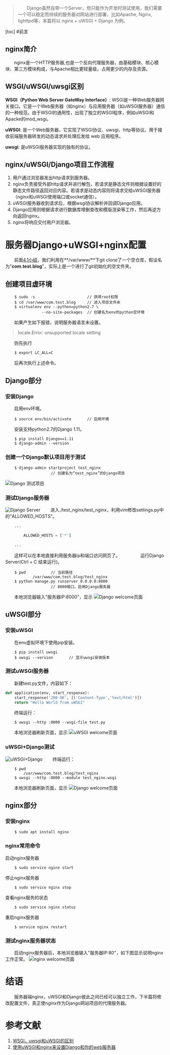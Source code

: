 ﻿> 　　Django虽然自带一个Server，但只能作为开发时测试使用，我们需要一个可以稳定而持续的服务器对网站进行部署，比如Apache, Nginx, lighttpd等，本篇将以 nginx + uWSGI + Django 为例。

[toc]
#前言
## nginx简介
　　nginx是一个HTTP服务器,也是一个反向代理服务器，由基础模块、核心模块、第三方模块构成，与Apache相比更轻量级，占用更少的内存及资源。
## WSGI/uWSGI/uwsgi区别
**WSGI（Python Web Server GateWay Interface）**: WSGI是一种Web服务器网关接口。它是一个Web服务器（如nginx）与应用服务器（如uWSGI服务器）通信的一种规范。由于WSGI的通用性，出现了独立的WSGI程序，例如uWSGI和Apacke的mod_wsgi。

**uWSGI**: 是一个Web服务器，它实现了WSGI协议、uwsgi、http等协议。用于接收前端服务器转发的动态请求并处理后发给 web 应用程序。

**uwsgi**: 是uWSGI服务器实现的独有的协议。
## nginx/uWSGI/Django项目工作流程
1. 用户通过浏览器发出http请求到服务器。
2. nginx负责接受外部http请求并进行解包，若请求是静态文件则根据设置好的静态文件路径返回对应内容。若请求是动态内容则将请求交给uWSGI服务器（nginx和uWSGI使用端口或socket通信）。
3. uWSGI服务器收到请求后，根据wsgi协议解析并回调Django应用。
4. Django应用则根据请求进行数据库增删查改和模版渲染等工作，然后再逆方向返回nginx。
5. nginx将响应交付用户浏览器。

# 服务器Django+uWSGI+nginx配置
　　前面[4.1小结](http://blog.csdn.net/zuimrs/article/details/79057988)，我们利用在**/var/www/**下git clone了一个空仓库，假设名为"**com.test.blog**"，实际上是一个进行了git初始化的空文件夹。
## 创建项目虚环境
```Shell
    $ sudo -s                       // 获得root权限
    $ cd /var/www/com.test.blog     // 进入项目文件夹
    $ virtualenv env --python=python2.7 \
                --no-site-packages  // 创建名为env的python空环境
```
　　如果产生如下报错，说明服务器语言未设置。
> locale.Error: unsupported locale setting

　　则先执行
```Shell
    $ export LC_ALL=C
```
　　后再次执行上述命令。
## Django部分
### 安装Django
　　启用env环境。
```Shell
    $ source env/bin/activate       // 启用环境
```
　　安装支持python2.7的Django 1.11。
```Shell
    $ pip install Django==1.11
    $ django-admin --version
```
### 创建一个Django默认项目用于测试
```Shell
    $ django-admin startproject test_nginx
                    // 创建名为“test_nginx”的Django项目
```
![Django 测试项目][1]
### 测试Django服务器
![Django Server][2]
　　进入./test_nginx/test_nginx，利用vim修改settings.py中的“ALLOWED_HOSTS”。
```python
    ...
    
        ALLOWED_HOSTS = ['*'] 
    
    ...
```
　　这样可以在本地直接利用服务器ip和端口访问网页了。
　　
　　运行Django Server(Ctrl + C 结束运行)。
```Shell
    $ pwd           // 当前路径
            /var/www/com.test.blog/test_nginx
    $ python manage.py runserver 0.0.0.0:8000
                    // 8000端口，启用Django服务器
```
　　本地浏览器输入"服务器IP:8000"，显示
![Django welcome页面][3]
## uWSGI部分 
### 安装uWSGI
　　在env虚拟环境下使用pip安装。
```Shell
    $ pip install uwsgi
    $ uwsgi --version       // 显示uwsgi安装版本
```
### 测试uWSGI服务器
　　新建test.py文件，内容如下：
```python
def application(env, start_response):
    start_response('200 OK', [('Content-Type','text/html')])
    return "Hello World from uWSGI"
```
　　终端运行：
```Shell
    $ uwsgi --http :8000 --wsgi-file test.py
```
　　本地浏览器刷新页面，显示
![uWSGI welcome页面][4]
### uWSGI+Django测试
![uWSGI+Django][5]
　　终端运行：
```Shell
    $ pwd
        /var/www/com.test.blog/test_nginx
    $ uwsgi --http :8000 --module test_nginx.wsgi
```
　　本地浏览器刷新页面，显示
![Django welcome页面][3]
## nginx部分
### 安装nginx
```Shell
    $ sudo apt install nginx
```
### nginx常用命令
启动nginx服务器

        $ sudo service nginx start
停止nginx服务器

        $ sudo service nginx stop
查看nginx服务的状态

        $ sudo service nginx status
重启nginx服务器

        $ service nginx restart
### 测试nginx服务器状态
　　启动nginx服务器后，本地浏览器输入"服务器IP:80"，如下图显示说明nginx工作正常。
![nginx welcome页面][6]


# 结语
　　服务器端nginx，uWSGI和Django彼此之间已经可以独立工作，下半篇将修改配置文件，真正使nginx作为Django网站项目的代理服务器。
# 参考文献
 1. [WSGI，uwsgi和uWSGI的区别](http://mode1943.blog.163.com/blog/static/792184362016118112349964/)
 2. [使用uWSGI和nginx来设置Django和你的web服务器](http://uwsgi-docs-zh.readthedocs.io/zh_CN/latest/tutorials/Django_and_nginx.html)


  [1]: https://github.com/zuimrs/myBlogFile/raw/master/B013/d7ed792ae24f133e.png
  [2]: https://github.com/zuimrs/myBlogFile/raw/master/B013/f63eacd0ae16d72c.png
  [3]: https://github.com/zuimrs/myBlogFile/raw/master/B013/f68507573e6c1052.png
  [4]: https://github.com/zuimrs/myBlogFile/raw/master/B013/1ce1d7531b26ed04.png
  [5]: https://github.com/zuimrs/myBlogFile/raw/master/B013/a0c82f9386f00613.png
  [6]: https://github.com/zuimrs/myBlogFile/raw/master/B013/633cdf5b55fdcd4f.png